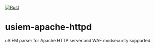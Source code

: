 [![Rust](https://github.com/u-siem/usiem-apache-httpd/actions/workflows/rust.yml/badge.svg)](https://github.com/u-siem/usiem-apache-httpd/actions/workflows/rust.yml)
# usiem-apache-httpd
uSIEM parser for Apache HTTP server and WAF modsecurity supported
